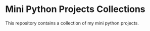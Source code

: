 # Mini Python Projects Collections
This repository contains a collection of my mini python projects.
